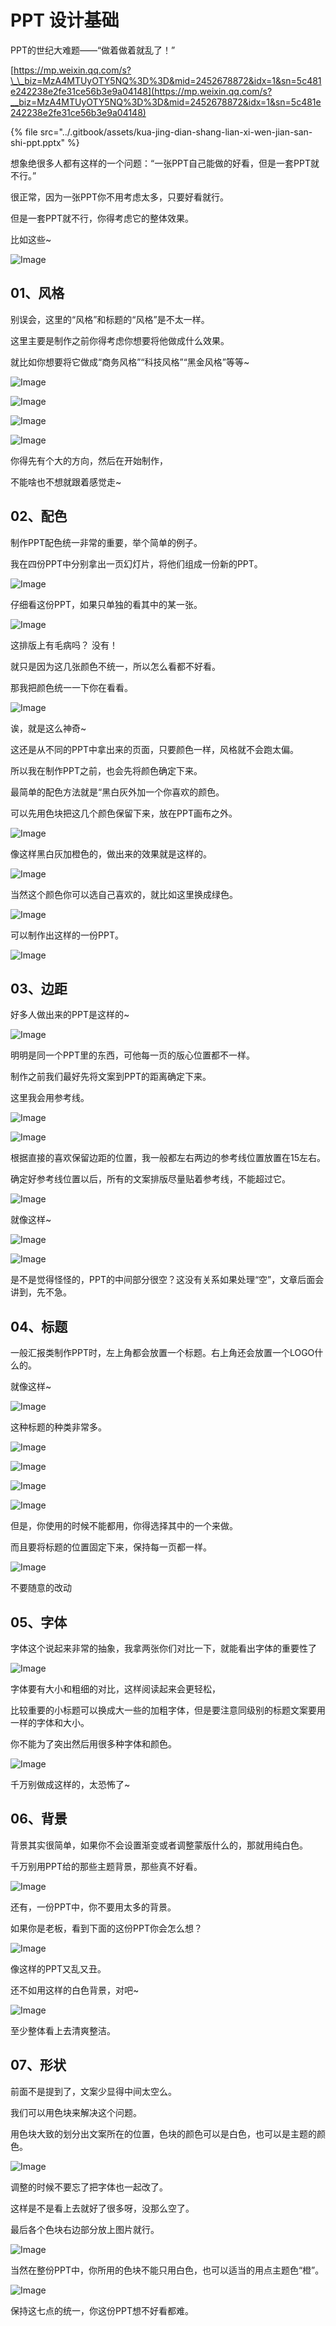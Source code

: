 # PPT 设计基础

PPT的世纪大难题——“做着做着就乱了！”

[https://mp.weixin.qq.com/s?\_\_biz=MzA4MTUyOTY5NQ%3D%3D&mid=2452678872&idx=1&sn=5c481e242238e2fe31ce56b3e9a04148](https://mp.weixin.qq.com/s?__biz=MzA4MTUyOTY5NQ%3D%3D&mid=2452678872&idx=1&sn=5c481e242238e2fe31ce56b3e9a04148)

{% file src="../.gitbook/assets/kua-jing-dian-shang-lian-xi-wen-jian-san-shi-ppt.pptx" %}

想象绝很多人都有这样的一个问题：“一张PPT自己能做的好看，但是一套PPT就不行。”

很正常，因为一张PPT你不用考虑太多，只要好看就行。

但是一套PPT就不行，你得考虑它的整体效果。

比如这些~

![Image](https://gitee.com/baicaihenxiao/imageDB/raw/master/uPic/jpg/2021/09/16/640-20210916214856173-214856.jpg)

## **01、风格**

别误会，这里的“风格”和标题的“风格”是不太一样。

这里主要是制作之前你得考虑你想要将他做成什么效果。

就比如你想要将它做成“商务风格”“科技风格”“黑金风格”等等~

![Image](https://gitee.com/baicaihenxiao/imageDB/raw/master/uPic/jpg/2021/09/16/640-20210916214910340-214910.jpg)

![Image](https://gitee.com/baicaihenxiao/imageDB/raw/master/uPic/jpg/2021/09/16/640-20210916214918914-214919.jpg)

![Image](https://gitee.com/baicaihenxiao/imageDB/raw/master/uPic/jpg/2021/09/16/640-20210916214545051-214545.jpg)

![Image](https://gitee.com/baicaihenxiao/imageDB/raw/master/uPic/jpg/2021/09/16/640-20210916214933594-214933.jpg)

你得先有个大的方向，然后在开始制作，

不能啥也不想就跟着感觉走~

## **02、配色**

制作PPT配色统一非常的重要，举个简单的例子。

我在四份PPT中分别拿出一页幻灯片，将他们组成一份新的PPT。

![Image](https://gitee.com/baicaihenxiao/imageDB/raw/master/uPic/jpg/2021/09/16/640-20210916214953525-214953.jpg)

仔细看这份PPT，如果只单独的看其中的某一张。

![Image](https://gitee.com/baicaihenxiao/imageDB/raw/master/uPic/gif/2021/09/16/640-214546.gif)

这排版上有毛病吗？ 没有！

就只是因为这几张颜色不统一，所以怎么看都不好看。

那我把颜色统一一下你在看看。

![Image](https://gitee.com/baicaihenxiao/imageDB/raw/master/uPic/jpg/2021/09/16/640-20210916215108130-215108.jpg)

诶，就是这么神奇~

这还是从不同的PPT中拿出来的页面，只要颜色一样，风格就不会跑太偏。

所以我在制作PPT之前，也会先将颜色确定下来。

最简单的配色方法就是“黑白灰外加一个你喜欢的颜色。

可以先用色块把这几个颜色保留下来，放在PPT画布之外。

![Image](https://gitee.com/baicaihenxiao/imageDB/raw/master/uPic/jpg/2021/09/16/640-20210916215126128-215126.jpg)

像这样黑白灰加橙色的，做出来的效果就是这样的。

![Image](https://gitee.com/baicaihenxiao/imageDB/raw/master/uPic/jpg/2021/09/16/640-20210916215130109-215130.jpg)

当然这个颜色你可以选自己喜欢的，就比如这里换成绿色。

![Image](https://gitee.com/baicaihenxiao/imageDB/raw/master/uPic/jpg/2021/09/16/640-20210916214546332-214546.jpg)

可以制作出这样的一份PPT。

![Image](https://gitee.com/baicaihenxiao/imageDB/raw/master/uPic/jpg/2021/09/16/640-20210916215142891-215143.jpg)

## **03、边距**

好多人做出来的PPT是这样的~

![Image](https://gitee.com/baicaihenxiao/imageDB/raw/master/uPic/jpg/2021/09/16/640-20210916215150927-215151.jpg)

明明是同一个PPT里的东西，可他每一页的版心位置都不一样。

制作之前我们最好先将文案到PPT的距离确定下来。

这里我会用参考线。

![Image](https://gitee.com/baicaihenxiao/imageDB/raw/master/uPic/jpg/2021/09/16/640-20210916214546492-214546.jpg)

![Image](https://gitee.com/baicaihenxiao/imageDB/raw/master/uPic/jpg/2021/09/16/640-20210916215159099-215159.jpg)

根据直接的喜欢保留边距的位置，我一般都左右两边的参考线位置放置在15左右。

确定好参考线位置以后，所有的文案排版尽量贴着参考线，不能超过它。

![Image](https://gitee.com/baicaihenxiao/imageDB/raw/master/uPic/jpg/2021/09/16/640-20210916214546648-214546.jpg)

就像这样~

![Image](https://gitee.com/baicaihenxiao/imageDB/raw/master/uPic/jpg/2021/09/16/640-20210916214546737-214546.jpg)

![Image](https://gitee.com/baicaihenxiao/imageDB/raw/master/uPic/jpg/2021/09/16/640-20210916215216483-215216.jpg)

是不是觉得怪怪的，PPT的中间部分很空？这没有关系如果处理“空”，文章后面会讲到，先不急。

## **04、标题**

一般汇报类制作PPT时，左上角都会放置一个标题。右上角还会放置一个LOGO什么的。

就像这样~

![Image](https://gitee.com/baicaihenxiao/imageDB/raw/master/uPic/jpg/2021/09/16/640-20210916214547001-214547.jpg)

这种标题的种类非常多。

![Image](https://gitee.com/baicaihenxiao/imageDB/raw/master/uPic/jpg/2021/09/16/640-20210916214547076-214547.jpg)

![Image](https://gitee.com/baicaihenxiao/imageDB/raw/master/uPic/jpg/2021/09/16/640-20210916215238906-215239.jpg)

![Image](https://gitee.com/baicaihenxiao/imageDB/raw/master/uPic/jpg/2021/09/16/640-20210916214547239-214547.jpg)

![Image](https://gitee.com/baicaihenxiao/imageDB/raw/master/uPic/jpg/2021/09/16/640-20210916214547319-214547.jpg)

但是，你使用的时候不能都用，你得选择其中的一个来做。

而且要将标题的位置固定下来，保持每一页都一样。

![Image](https://gitee.com/baicaihenxiao/imageDB/raw/master/uPic/jpg/2021/09/16/640-20210916214547404-214547.jpg)

不要随意的改动

## **05、字体**

字体这个说起来非常的抽象，我拿两张你们对比一下，就能看出字体的重要性了

![Image](https://gitee.com/baicaihenxiao/imageDB/raw/master/uPic/gif/2021/09/16/640-20210916214547507-214547.gif)

字体要有大小和粗细的对比，这样阅读起来会更轻松，

比较重要的小标题可以换成大一些的加粗字体，但是要注意同级别的标题文案要用一样的字体和大小。

你不能为了突出然后用很多种字体和颜色。

![Image](https://gitee.com/baicaihenxiao/imageDB/raw/master/uPic/gif/2021/09/16/640-20210916214547804-214547.gif)

千万别做成这样的，太恐怖了~

## **06、背景**

背景其实很简单，如果你不会设置渐变或者调整蒙版什么的，那就用纯白色。

千万别用PPT给的那些主题背景，那些真不好看。

![Image](https://gitee.com/baicaihenxiao/imageDB/raw/master/uPic/jpg/2021/09/16/640-20210916214547889-214548.jpg)

还有，一份PPT中，你不要用太多的背景。

如果你是老板，看到下面的这份PPT你会怎么想？

![Image](https://gitee.com/baicaihenxiao/imageDB/raw/master/uPic/jpg/2021/09/16/640-20210916214548000-214548.jpg)

像这样的PPT又乱又丑。

还不如用这样的白色背景，对吧~

![Image](https://gitee.com/baicaihenxiao/imageDB/raw/master/uPic/jpg/2021/09/16/640-20210916215331087-215331.jpg)

至少整体看上去清爽整洁。

## **07、形状**

前面不是提到了，文案少显得中间太空么。

我们可以用色块来解决这个问题。

用色块大致的划分出文案所在的位置，色块的颜色可以是白色，也可以是主题的颜色。

![Image](https://gitee.com/baicaihenxiao/imageDB/raw/master/uPic/gif/2021/09/16/640-20210916214548492-214548.gif)

调整的时候不要忘了把字体也一起改了。

这样是不是看上去就好了很多呀，没那么空了。

最后各个色块右边部分放上图片就行。

![Image](https://gitee.com/baicaihenxiao/imageDB/raw/master/uPic/gif/2021/09/16/640-20210916215354233-215354.gif)

当然在整份PPT中，你所用的色块不能只用白色，也可以适当的用点主题色“橙”。

![Image](https://gitee.com/baicaihenxiao/imageDB/raw/master/uPic/jpg/2021/09/16/640-20210916214548881-214549.jpg)

保持这七点的统一，你这份PPT想不好看都难。

